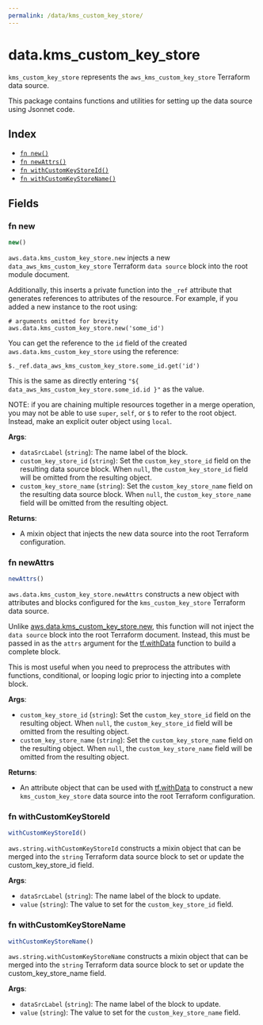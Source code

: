 ```yaml
---
permalink: /data/kms_custom_key_store/
---
```


# data.kms_custom_key_store

`kms_custom_key_store` represents the `aws_kms_custom_key_store` Terraform data source.



This package contains functions and utilities for setting up the data source using Jsonnet code.


## Index

* [`fn new()`](#fn-new)
* [`fn newAttrs()`](#fn-newattrs)
* [`fn withCustomKeyStoreId()`](#fn-withcustomkeystoreid)
* [`fn withCustomKeyStoreName()`](#fn-withcustomkeystorename)

## Fields

### fn new

```ts
new()
```


`aws.data.kms_custom_key_store.new` injects a new `data_aws_kms_custom_key_store` Terraform `data source`
block into the root module document.

Additionally, this inserts a private function into the `_ref` attribute that generates references to attributes of the
resource. For example, if you added a new instance to the root using:

    # arguments omitted for brevity
    aws.data.kms_custom_key_store.new('some_id')

You can get the reference to the `id` field of the created `aws.data.kms_custom_key_store` using the reference:

    $._ref.data_aws_kms_custom_key_store.some_id.get('id')

This is the same as directly entering `"${ data_aws_kms_custom_key_store.some_id.id }"` as the value.

NOTE: if you are chaining multiple resources together in a merge operation, you may not be able to use `super`, `self`,
or `$` to refer to the root object. Instead, make an explicit outer object using `local`.

**Args**:
  - `dataSrcLabel` (`string`): The name label of the block.
  - `custom_key_store_id` (`string`): Set the `custom_key_store_id` field on the resulting data source block. When `null`, the `custom_key_store_id` field will be omitted from the resulting object.
  - `custom_key_store_name` (`string`): Set the `custom_key_store_name` field on the resulting data source block. When `null`, the `custom_key_store_name` field will be omitted from the resulting object.

**Returns**:
- A mixin object that injects the new data source into the root Terraform configuration.


### fn newAttrs

```ts
newAttrs()
```


`aws.data.kms_custom_key_store.newAttrs` constructs a new object with attributes and blocks configured for the `kms_custom_key_store`
Terraform data source.

Unlike [aws.data.kms_custom_key_store.new](#fn-new), this function will not inject the `data source`
block into the root Terraform document. Instead, this must be passed in as the `attrs` argument for the
[tf.withData](https://github.com/tf-libsonnet/core/tree/main/docs#fn-withdata) function to build a complete block.

This is most useful when you need to preprocess the attributes with functions, conditional, or looping logic prior to
injecting into a complete block.

**Args**:
  - `custom_key_store_id` (`string`): Set the `custom_key_store_id` field on the resulting object. When `null`, the `custom_key_store_id` field will be omitted from the resulting object.
  - `custom_key_store_name` (`string`): Set the `custom_key_store_name` field on the resulting object. When `null`, the `custom_key_store_name` field will be omitted from the resulting object.

**Returns**:
  - An attribute object that can be used with [tf.withData](https://github.com/tf-libsonnet/core/tree/main/docs#fn-withdata) to construct a new `kms_custom_key_store` data source into the root Terraform configuration.


### fn withCustomKeyStoreId

```ts
withCustomKeyStoreId()
```

`aws.string.withCustomKeyStoreId` constructs a mixin object that can be merged into the `string`
Terraform data source block to set or update the custom_key_store_id field.



**Args**:
  - `dataSrcLabel` (`string`): The name label of the block to update.
  - `value` (`string`): The value to set for the `custom_key_store_id` field.


### fn withCustomKeyStoreName

```ts
withCustomKeyStoreName()
```

`aws.string.withCustomKeyStoreName` constructs a mixin object that can be merged into the `string`
Terraform data source block to set or update the custom_key_store_name field.



**Args**:
  - `dataSrcLabel` (`string`): The name label of the block to update.
  - `value` (`string`): The value to set for the `custom_key_store_name` field.
